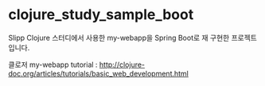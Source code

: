 # clojure_study_sample_boot
Slipp Clojure 스터디에서 사용한 my-webapp을 Spring Boot로 재 구현한 프로젝트 입니다. 

클로저 my-webapp tutorial : http://clojure-doc.org/articles/tutorials/basic_web_development.html
